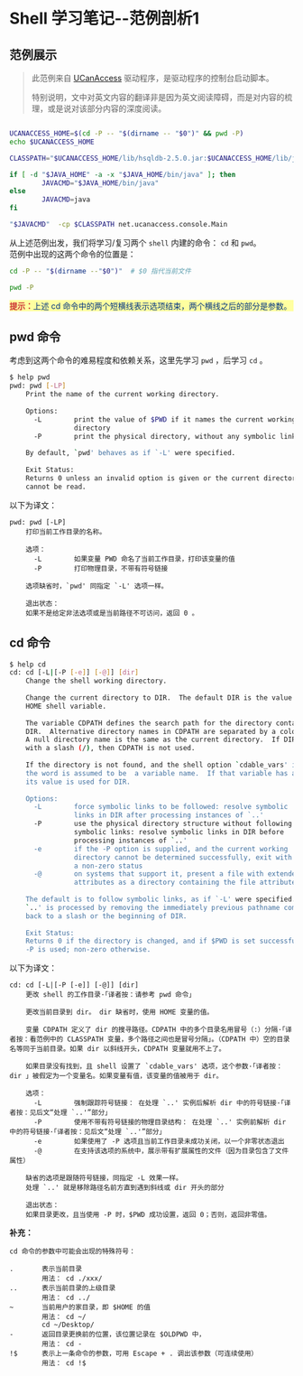 # Shell 学习笔记--范例剖析1

## 范例展示

> 此范例来自 <a href="http://ucanaccess.sourceforge.net/site.html" title="an open-source Java JDBC driver implementation that allows Java developers and JDBC client programs (e.g., DBeaver, NetBeans, SQLeo, OpenOffice Base, LibreOffice Base, Squirrel SQL) to read/write Microsoft Access databases.">UCanAccess</a> 驱动程序，是驱动程序的控制台启动脚本。
>
> 特别说明，文中对英文内容的翻译非是因为英文阅读障碍，而是对内容的梳理，或是说对该部分内容的深度阅读。

```bash

UCANACCESS_HOME=$(cd -P -- "$(dirname -- "$0")" && pwd -P)
echo $UCANACCESS_HOME

CLASSPATH="$UCANACCESS_HOME/lib/hsqldb-2.5.0.jar:$UCANACCESS_HOME/lib/jackcess-3.0.1.jar:$UCANACCESS_HOME/lib/commons-lang3-3.8.1.jar:$UCANACCESS_HOME/lib/commons-logging-1.2.jar:$UCANACCESS_HOME/ucanaccess-5.0.1.jar" 

if [ -d "$JAVA_HOME" -a -x "$JAVA_HOME/bin/java" ]; then
        JAVACMD="$JAVA_HOME/bin/java"
else
        JAVACMD=java
fi

"$JAVACMD"  -cp $CLASSPATH net.ucanaccess.console.Main
```

从上述范例出发，我们将学习/复习两个 `shell` 内建的命令： `cd` 和 `pwd`。  
范例中出现的这两个命令的位置是：  

```bash
cd -P -- "$(dirname --"$0")"  # $0 指代当前文件
```


```bash
pwd -P
```

<p style="background: #ffffa0; color:#023480;"><b style="color:#c33;">提示：</b>上述 cd 命令中的两个短横线表示选项结束，两个横线之后的部分是参数。</p>


## pwd 命令

考虑到这两个命令的难易程度和依赖关系，这里先学习 `pwd` ，后学习 `cd` 。

```bash
$ help pwd
pwd: pwd [-LP]
    Print the name of the current working directory.                                 
    
    Options:                                                                         
      -L        print the value of $PWD if it names the current working              
                directory                                                            
      -P        print the physical directory, without any symbolic links             
    
    By default, `pwd' behaves as if `-L' were specified.                             
    
    Exit Status:
    Returns 0 unless an invalid option is given or the current directory
    cannot be read.
```

以下为译文：

```
pwd: pwd [-LP]
    打印当前工作目录的名称。
    
    选项：
      -L		如果变量 PWD 命名了当前工作目录，打印该变量的值
      -P		打印物理目录，不带有符号链接
      
    选项缺省时，`pwd' 同指定 `-L' 选项一样。
    
    退出状态：
    如果不是给定非法选项或是当前路径不可访问，返回 0 。
```


## cd 命令

```bash
$ help cd
cd: cd [-L|[-P [-e]] [-@]] [dir]
    Change the shell working directory.
    
    Change the current directory to DIR.  The default DIR is the value of the
    HOME shell variable.
    
    The variable CDPATH defines the search path for the directory containing
    DIR.  Alternative directory names in CDPATH are separated by a colon (:).
    A null directory name is the same as the current directory.  If DIR begins
    with a slash (/), then CDPATH is not used.
    
    If the directory is not found, and the shell option `cdable_vars' is set,
    the word is assumed to be  a variable name.  If that variable has a value,
    its value is used for DIR.
    
    Options:
      -L        force symbolic links to be followed: resolve symbolic
                links in DIR after processing instances of `..'
      -P        use the physical directory structure without following
                symbolic links: resolve symbolic links in DIR before
                processing instances of `..'
      -e        if the -P option is supplied, and the current working
                directory cannot be determined successfully, exit with
                a non-zero status
      -@        on systems that support it, present a file with extended
                attributes as a directory containing the file attributes
    
    The default is to follow symbolic links, as if `-L' were specified.              
    `..' is processed by removing the immediately previous pathname component        
    back to a slash or the beginning of DIR.                                         
                                                                                     
    Exit Status:                                                                     
    Returns 0 if the directory is changed, and if $PWD is set successfully when      
    -P is used; non-zero otherwise. 
```

以下为译文：

```
cd: cd [-L|[-P [-e]] [-@]] [dir]
    更改 shell 的工作目录·「译者按：请参考 pwd 命令」
    
    更改当前目录到 dir。 dir 缺省时，使用 HOME 变量的值。
    
    变量 CDPATH 定义了 dir 的搜寻路径。CDPATH 中的多个目录名用冒号（:）分隔·「译者按：看范例中的 CLASSPATH 变量，多个路径之间也是冒号分隔」。（CDPATH 中）空的目录名等同于当前目录。如果 dir 以斜线开头，CDPATH 变量就用不上了。
    
    如果目录没有找到，且 shell 设置了 `cdable_vars' 选项，这个参数·「译者按： dir 」被假定为一个变量名。如果变量有值，该变量的值被用于 dir。
    
    选项：
      -L		强制跟踪符号链接： 在处理 `..' 实例后解析 dir 中的符号链接·「译者按：见后文“处理 `..'”部分」
      -P		使用不带有符号链接的物理目录结构： 在处理 `..' 实例前解析 dir 中的符号链接·「译者按：见后文“处理 `..'”部分」
      -e		如果使用了 -P 选项且当前工作目录未成功关闭，以一个非零状态退出
      -@		在支持该选项的系统中，展示带有扩展属性的文件（因为目录包含了文件属性）
    
    缺省的选项是跟随符号链接，同指定 -L 效果一样。
    处理 `..' 就是移除路径名前方直到遇到斜线或 dir 开头的部分
    
    退出状态：
    如果目录更改，且当使用 -P 时，$PWD 成功设置，返回 0；否则，返回非零值。
```

**补充：**

```
cd 命令的参数中可能会出现的特殊符号：

.		表示当前目录
		用法： cd ./xxx/
..		表示当前目录的上级目录
		用法： cd ../
~		当前用户的家目录，即 $HOME 的值
		用法： cd ~/
		cd ~/Desktop/
-		返回目录更换前的位置，该位置记录在 $OLDPWD 中，
		用法： cd -
!$		表示上一条命令的参数，可用 Escape + . 调出该参数（可连续使用）
		用法： cd !$
```
